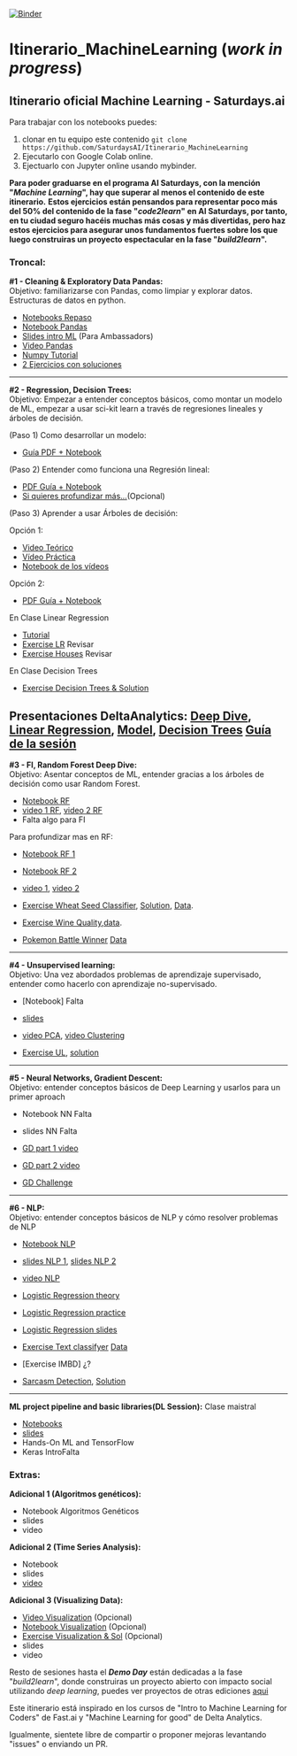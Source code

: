 [![Binder](https://mybinder.org/badge_logo.svg)](https://mybinder.org/v2/gh/SaturdaysAI/Itinerario_MachineLearning/master)

# Itinerario_MachineLearning (_work in progress_)
## Itinerario oficial Machine Learning - Saturdays.ai

Para trabajar con los notebooks puedes:
1) clonar en tu equipo este contenido `git clone https://github.com/SaturdaysAI/Itinerario_MachineLearning`
2) Ejecutarlo con Google Colab online.
3) Ejectuarlo con Jupyter online usando mybinder.

__Para poder graduarse en el programa AI Saturdays, con la mención "_Machine Learning_", hay que superar al menos el contenido de este itinerario.__
__Estos ejercicios están pensandos para representar poco más del 50% del contenido de la fase "_code2learn_" en AI Saturdays, por tanto, en tu ciudad seguro hacéis muchas más cosas y más divertidas, pero haz estos ejercicios para asegurar unos fundamentos fuertes sobre los que luego construiras un proyecto espectacular en la fase "_build2learn_".__

### Troncal:


**#1 - Cleaning & Exploratory Data Pandas:**    
Objetivo: familiarizarse con Pandas, como limpiar y explorar datos. Estructuras de datos en python.  

- [Notebooks Repaso](https://github.com/SaturdaysAI/Itinerario_MachineLearning/tree/master/module_1_introduction) 
- [Notebook Pandas](https://drive.google.com/open?id=1RbQNx_rIuxjDU3AYWWwB0w7iLmfv-34A)
- [Slides intro ML](https://drive.google.com/file/d/1r4SBY6Dm6xjFqLH12tFb-Bf7wbvoIN_C/view)  (Para Ambassadors)
- [Video Pandas](https://www.youtube.com/watch?v=fwWCw_cE5aI&feature=youtu.be)  
- [Numpy Tutorial](http://cs231n.github.io/python-numpy-tutorial/#numpy)
- [2 Ejercicios con soluciones](https://drive.google.com/drive/folders/1Ox75wLVQcGP4cQ9iAGBvuwbEeWDfn_Rv?usp=sharing)  

-------
**#2 - Regression, Decision Trees:**  
Objetivo: Empezar a entender conceptos básicos, como montar un modelo de ML, empezar a usar sci-kit learn a través de regresiones lineales y árboles de decisión.  

(Paso 1) Como desarrollar un modelo:  

- [Guía PDF + Notebook](https://drive.google.com/open?id=1QmwaLSvzmEl_FA-kPWApsdom4E3q9oBw)  

(Paso 2) Entender como funciona una Regresión lineal:  

- [PDF Guía + Notebook](https://drive.google.com/drive/folders/18IzDAzEUloGWDOSy9susf2-QB8RVCaoS?usp=sharing)  
- [Si quieres profundizar más...](https://drive.google.com/drive/folders/1xVFo-30UO4S-3vGZia7aAnz_rr5o7OGJ?usp=sharing)(Opcional)  

(Paso 3) Aprender a usar Árboles de decisión:  

Opción 1:  

- [Video Teórico](https://www.youtube.com/watch?v=H4XlBTPv5rQ&feature=youtu.be)
- [Vídeo Práctica](https://www.youtube.com/watch?v=RrVYO6Td9Js&feature=youtu.be)
- [Notebook de los vídeos](https://drive.google.com/drive/folders/1o2yBFzu_boiSuRHak2cTsjBe-uceWbk6?usp=sharing)  

Opción 2:  

- [PDF Guía + Notebook](https://drive.google.com/drive/folders/1-4FfCeoOQgxmkZWSJwqWESdFwHN-efHn?usp=sharing)  

En Clase Linear Regression
- [Tutorial](https://towardsdatascience.com/a-beginners-guide-to-linear-regression-in-python-with-scikit-learn-83a8f7ae2b4f)  
- [Exercise LR](https://www.kaggle.com/mavwong/practice-on-linear-regression) Revisar
- [Exercise Houses](https://www.kaggle.com/mayanksrivastava/predict-housing-prices-simple-linear-regression) Revisar 

En Clase Decision Trees
- [Exercise Decision Trees & Solution](https://drive.google.com/drive/folders/1B43cgd9hG6p_tuzMIKqz_A9xDo2GPpn7?usp=sharing)

Presentaciones DeltaAnalytics: [Deep Dive](https://drive.google.com/file/d/1EZ_xqMaYj77vErVnrQmnFOj-VBEoO5uW/view?usp=sharing), [Linear Regression](https://drive.google.com/file/d/1kXbB7fps78xyFYUtmgNlQJJ3LdO0K3TB/view?usp=sharing), [Model](https://drive.google.com/file/d/1ESR4U566uPioFCpFOITpuSBaO45MdJ4O/view?usp=sharing), [Decision Trees](https://drive.google.com/file/d/1Sd_LN-WE_W3Zo-YZrMBe90H2i4_ieFRs/view)
[Guía de la sesión](https://docs.google.com/presentation/d/1r6ZGDl7aZQMklrNynYCFuOqmXREhAyOBMlwVXasMog0/edit?usp=sharing)
-------
**#3 - FI, Random Forest Deep Dive:**  
Objetivo: Asentar conceptos de ML, entender gracias a los árboles de decisión como usar Random Forest.

- [Notebook RF]   
- [video 1 RF], [video 2 RF] 
- Falta algo para FI


Para profundizar mas en RF:
- [Notebook RF 1](https://github.com/Giffy/fast.ai/blob/master/Machine%20Learning/lesson3_grocery.ipynb)  
- [Notebook RF 2](https://github.com/Giffy/fast.ai/blob/master/Machine%20Learning/lesson3_randomforest_interpretation.ipynb)  
- [video 1](https://www.youtube.com/watch?v=YSFG_W8JxBo), [video 2](https://www.youtube.com/watch?v=0v93qHDqq_g)


- [Exercise Wheat Seed Classifier](https://github.com/margobra8/svm-wheat-seed-classifier/blob/master/SVM%20Wheat%20Classification%20Exercise.ipynb), [Solution](https://github.com/margobra8/svm-wheat-seed-classifier/blob/master/SVM%20Wheat%20Classification%20Solution.ipynb), [Data](https://github.com/margobra8/svm-wheat-seed-classifier/tree/master/data).  
- [Exercise Wine Quality](https://github.com/margobra8/rf-wine-quality-predictor/blob/master/wine-prediction.ipynb),[data](https://github.com/margobra8/rf-wine-quality-predictor/tree/master/data).  
- [Pokemon Battle Winner](https://colab.research.google.com/drive/1DykdlA5VjHSR-Y0-5yrWVSo59-cBJnmn) [Data](https://drive.google.com/drive/folders/15oFHF9srbffIdGOtznYgGZ7GriL1aFqi?usp=sharing)  

-------
**#4 - Unsupervised learning:**  
Objetivo: Una vez abordados problemas de aprendizaje supervisado, entender como hacerlo con aprendizaje no-supervisado.

- [Notebook] Falta
- [slides](https://drive.google.com/file/d/1YdA-HHYP1V05QgvwLCvfnuuau67Zl38n/view) 
- [video PCA](https://www.youtube.com/watch?v=-AswHf7h0I4&feature=youtu.be), [video Clustering](https://www.youtube.com/watch?v=eVplCo-w4XE&feature=youtu.be)  

- [Exercise UL](https://github.com/Yorko/mlcourse.ai/blob/master/jupyter_english/assignments_demo/assignment07_unsupervised_learning.ipynb), [solution](https://github.com/Yorko/mlcourse.ai/blob/master/jupyter_english/assignments_demo/assignment07_unsupervised_learning_solution.ipynb)

-------
**#5 - Neural Networks, Gradient Descent:**  
Objetivo: entender conceptos básicos de Deep Learning y usarlos para un primer aproach

- Notebook NN Falta 
- slides NN Falta
- [GD part 1 video](https://www.youtube.com/watch?v=g0ZOtzZqdqk&feature=youtu.be)  
- [GD part 2 video](https://www.youtube.com/watch?v=V5158Oug4W8&feature=youtu.be)

- [GD Challenge](https://www.kaggle.com/kashnitsky/assignment-10-gradient-boosting-and-flight-delays)   

-------
**#6 - NLP:**  
Objetivo: entender conceptos básicos de NLP y cómo resolver problemas de NLP

- [Notebook NLP](https://github.com/Giffy/fast.ai/blob/master/Machine%20Learning/lesson10_nlp.ipynb)   
- [slides NLP 1](https://drive.google.com/file/d/1Y7gOfnPfyCSu1chWEoHMqhgXVI5KZpRx/view), [slides NLP 2](https://drive.google.com/file/d/1BUJ0FyMzSxCfHNA0AHwBOxjHt7V2FJj8/view)  
- [video NLP](https://www.youtube.com/watch?v=fl25WbtMU2s&t=1s) 
- [Logistic Regression theory](https://www.youtube.com/watch?v=l3jiw-N544s)  
- [Logistic Regression practice](https://www.youtube.com/watch?v=7o0SWgY89i8)
- [Logistic Regression slides](https://docs.google.com/presentation/d/1wxHKYyv1Px7yL4M7NmudDG4Fgm8g3WMDgBcOfT1kVug/edit?usp=sharing)

- [Exercise Text classifyer]() [Data](https://github.com/nanirg/2016-campaign)
- [Exercise IMBD] ¿? 
- [Sarcasm Detection](https://github.com/Yorko/mlcourse.ai/blob/master/jupyter_english/assignments_demo/assignment04_sarcasm_detection_with_logit.ipynb), [Solution](https://github.com/Yorko/mlcourse.ai/blob/master/jupyter_english/assignments_demo/assignment04_sarcasm_detection_with_logit_solution.ipynb)


-------
**ML project pipeline and basic libraries(DL Session):** Clase maistral

- [Notebooks](https://github.com/pablotalavante/ai6-madrid-demos/tree/master/session_1)  
- [slides](https://drive.google.com/file/d/1r4SBY6Dm6xjFqLH12tFb-Bf7wbvoIN_C/view)  
- Hands-On ML and TensorFlow
- Keras IntroFalta


### Extras:
**Adicional 1 (Algoritmos genéticos):**  
- Notebook Algoritmos Genéticos 
- slides 
- video  


**Adicional 2 (Time Series Analysis):**  
- Notebook  
- slides 
- [video](https://www.youtube.com/watch?v=_9lBwXnbOd8&feature=youtu.be)   


**Adicional 3 (Visualizing Data):**   
- [Video Visualization](https://www.youtube.com/watch?v=WNoQTNOME5g) (Opcional)
- [Notebook Visualization](https://drive.google.com/drive/folders/1gatWI1fBgSrQ4SKGTLxPKTiz6UlBP2yO?usp=sharing) (Opcional)
- [Exercise Visualization & Sol](https://drive.google.com/drive/folders/1B43cgd9hG6p_tuzMIKqz_A9xDo2GPpn7?usp=sharing) (Opcional)
- slides 
- video 


Resto de sesiones hasta el ___Demo Day___ están dedicadas a la fase "_build2learn_", donde construiras un proyecto abierto con impacto social utilizando _deep learning_, puedes ver proyectos de otras ediciones [aqui](http://github.com/saturdaysai/projects)

Este itinerario está inspirado en los cursos de "Intro to Machine Learning for Coders" de Fast.ai y "Machine Learning for good" de Delta Analytics.

Igualmente, sientete libre de compartir o proponer mejoras levantando "issues" o enviando un PR.

[Notebook RF]: <https://github.com/Giffy/fast.ai/blob/master/Machine%20Learning/lesson1_randomforest.ipynb>
[video 1 RF]: <https://www.youtube.com/watch?v=CzdWqFTmn0Y>
[video 2 RF]: <https://www.youtube.com/watch?v=blyXCk4sgEg>
